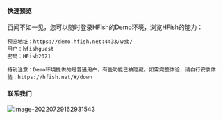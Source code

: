 
#### 快速预览

百闻不如一见，您可以随时登录HFish的Demo环境，浏览HFish的能力：

```
预览地址：https://demo.hfish.net:4433/web/
用户：hfishguest
密码：HFish2021
```

`特别注意：Demo环境提供的是普通用户，有些功能已被隐藏，如需完整体验，请自行安装体验：https://hfish.net/#/down`

#### 联系我们

![image-20220729162931543](http://img.threatbook.cn/hfish/image-20220729162931543.png)
